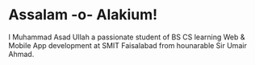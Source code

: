 # Assalam -o- Alakium!
I Muhammad Asad Ullah a passionate student of BS CS learning Web & Mobile App development at SMIT Faisalabad from hounarable Sir Umair Ahmad.